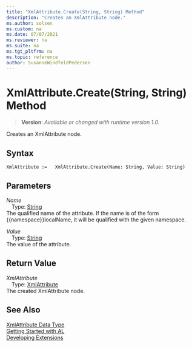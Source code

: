 ```yaml
---
title: "XmlAttribute.Create(String, String) Method"
description: "Creates an XmlAttribute node."
ms.author: solsen
ms.custom: na
ms.date: 07/07/2021
ms.reviewer: na
ms.suite: na
ms.tgt_pltfrm: na
ms.topic: reference
author: SusanneWindfeldPedersen
---
```

[//]: # (START>DO_NOT_EDIT)
[//]: # (IMPORTANT:Do not edit any of the content between here and the END>DO_NOT_EDIT.)
[//]: # (Any modifications should be made in the .xml files in the ModernDev repo.)
# XmlAttribute.Create(String, String) Method
> **Version**: _Available or changed with runtime version 1.0._

Creates an XmlAttribute node.


## Syntax
```AL
XmlAttribute :=   XmlAttribute.Create(Name: String, Value: String)
```
## Parameters
*Name*  
&emsp;Type: [String](/dynamics365/business-central/dev-itpro/developer/methods-auto/text/text-data-type)  
The qualified name of the attribute. If the name is of the form {{namespace}}localName, it will be qualified with the given namespace.
        
*Value*  
&emsp;Type: [String](/dynamics365/business-central/dev-itpro/developer/methods-auto/text/text-data-type)  
The value of the attribute.  


## Return Value
*XmlAttribute*  
&emsp;Type: [XmlAttribute](xmlattribute-data-type.md)  
The created XmlAttribute node.


[//]: # (IMPORTANT: END>DO_NOT_EDIT)
## See Also
[XmlAttribute Data Type](xmlattribute-data-type.md)  
[Getting Started with AL](../../devenv-get-started.md)  
[Developing Extensions](../../devenv-dev-overview.md)